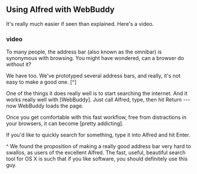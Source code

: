 ## Using Alfred with WebBuddy

It's really much easier if seen than explained. Here's a video.

### video

To many people, the address bar (also known as the omnibar) is synonymous with browsing. You might have wondered, can a browser do without it? 

We have too. We've prototyped several address bars, and really, it's not easy to make a good one. [^]


One of the things it does really well is to start searching the internet. And it works really well with [WebBuddy]. Just call Alfred, type, then hit Return --- now WebBuddy loads the page.

Once you get comfortable with this fast workflow, free from distractions in your browsers, it can become [pretty addicting].


If you'd like to quickly search for something, type it into Alfred and hit Enter. 




 ^ We found the proposition of making a really good address bar very hard to swallos, as users of the excellent Alfred. The fast, useful, beautiful search tool for OS X is such that if you like software, you should definitely use this guy. 
